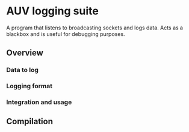 # AUV logging suite
A program that listens to broadcasting sockets and logs data. Acts as a blackbox and is useful for debugging purposes.

## Overview

### Data to log

### Logging format

### Integration and usage

## Compilation



